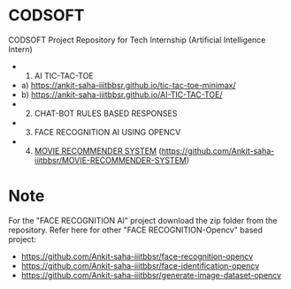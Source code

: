 # CODSOFT
CODSOFT Project Repository for Tech Internship (Artificial Intelligence Intern)
- 1. AI TIC-TAC-TOE
-    a) https://ankit-saha-iiitbbsr.github.io/tic-tac-toe-minimax/
-    b) https://ankit-saha-iiitbbsr.github.io/AI-TIC-TAC-TOE/
- 2. CHAT-BOT RULES BASED RESPONSES
- 3. FACE RECOGNITION AI USING OPENCV
- 4. [MOVIE RECOMMENDER SYSTEM](https://github.com/Ankit-saha-iiitbbsr/MOVIE-RECOMMENDER-SYSTEM) (https://github.com/Ankit-saha-iiitbbsr/MOVIE-RECOMMENDER-SYSTEM)
 
# Note
For the "FACE RECOGNITION AI" project download the zip folder from the repository.
Refer here for other "FACE RECOGNITION-Opencv" based project:
- https://github.com/Ankit-saha-iiitbbsr/face-recognition-opencv
- https://github.com/Ankit-saha-iiitbbsr/face-identification-opencv
- https://github.com/Ankit-saha-iiitbbsr/generate-image-dataset-opencv
